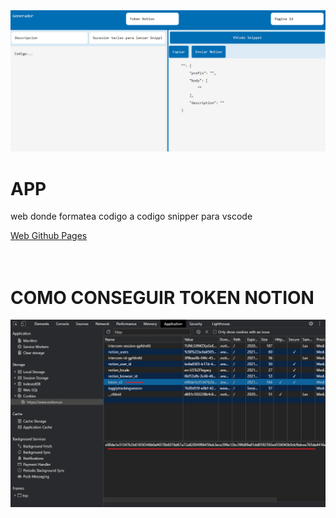 <img src="./img/imagen.png">

APP
=====

web donde formatea codigo a codigo snipper para vscode<br>

<!-- <a href="https://quizzical-panini-b55609.netlify.app/">Web Netlify</a><br> -->
<a href="https://sosan.github.io/codesnipper/">Web Github Pages</a><br>
<br>
<br>

COMO CONSEGUIR TOKEN NOTION
=============================
<img src="./img/token_notion.png"><br>
